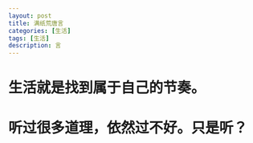 ```yaml
---
layout: post
title: 满纸荒唐言
categories: [生活]
tags: [生活]
description: 言
---
```

<h1>生活就是找到属于自己的节奏。</h1>

<h1>听过很多道理，依然过不好。只是听？</h1>



